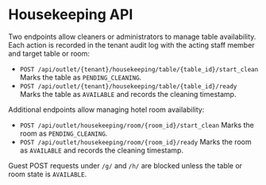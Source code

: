 # Housekeeping API

Two endpoints allow cleaners or administrators to manage table availability.
Each action is recorded in the tenant audit log with the acting staff member and
target table or room:

- `POST /api/outlet/{tenant}/housekeeping/table/{table_id}/start_clean`
  Marks the table as `PENDING_CLEANING`.
- `POST /api/outlet/{tenant}/housekeeping/table/{table_id}/ready`
  Marks the table as `AVAILABLE` and records the cleaning timestamp.

Additional endpoints allow managing hotel room availability:

- `POST /api/outlet/housekeeping/room/{room_id}/start_clean`
  Marks the room as `PENDING_CLEANING`.
- `POST /api/outlet/housekeeping/room/{room_id}/ready`
  Marks the room as `AVAILABLE` and records the cleaning timestamp.

Guest POST requests under `/g/` and `/h/` are blocked unless the table or room state is `AVAILABLE`.
